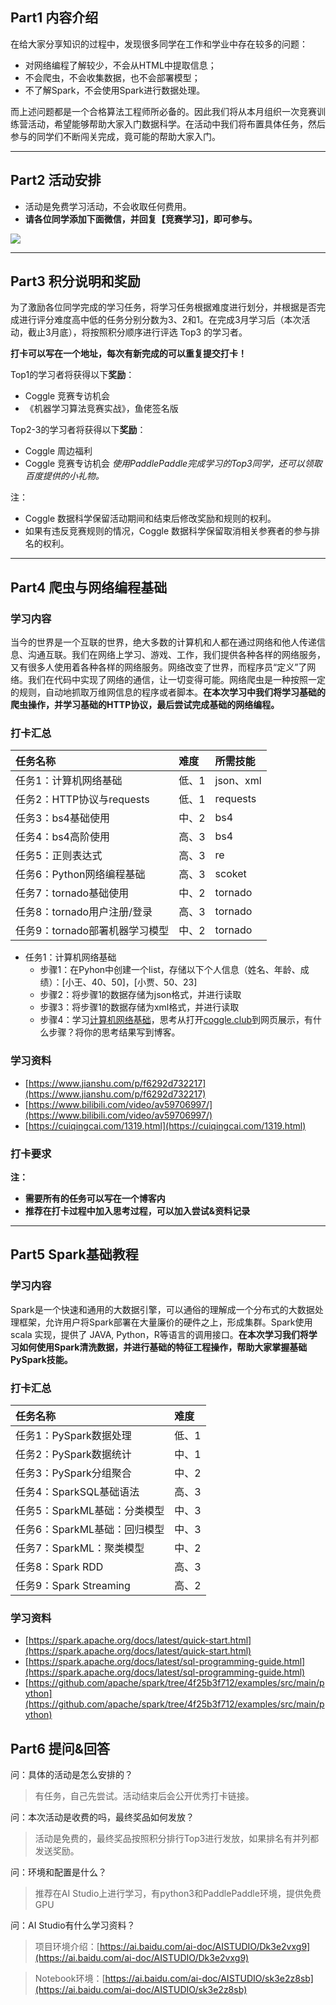 <!-- Coggle 30 Days of ML（22年3月） -->
<!-- 30天入门数据竞赛 -->
<!-- 2022-01-01 -->
<!-- <a target="_blank" href="https://www.zhihu.com/people/ashui233/">阿水</a>, <a target="_blank" href="https://www.zhihu.com/people/wang-he-13-93">鱼遇雨欲语与余</a>-->
<!-- <a href="https://coggle.club/blog/30days-of-ml-202201">学习资料</a>##<a href="https://shimo.im/forms/vZyk3Pvmc7kvAskG/fill">打卡链接</a> -->


## Part1 内容介绍

在给大家分享知识的过程中，发现很多同学在工作和学业中存在较多的问题：

* 对网络编程了解较少，不会从HTML中提取信息；
* 不会爬虫，不会收集数据，也不会部署模型；
* 不了解Spark，不会使用Spark进行数据处理。


而上述问题都是一个合格算法工程师所必备的。因此我们将从本月组织一次竞赛训练营活动，希望能够帮助大家入门数据科学。在活动中我们将布置具体任务，然后参与的同学们不断闯关完成，竟可能的帮助大家入门。


---


## Part2 活动安排

* 活动是免费学习活动，不会收取任何费用。
* **请各位同学添加下面微信，并回复【竞赛学习】，即可参与。**

![](https://cdn.coggle.club/coggle666_qrcode.png)

---

## Part3 积分说明和奖励

为了激励各位同学完成的学习任务，将学习任务根据难度进行划分，并根据是否完成进行评分难度高中低的任务分别分数为3、2和1。在完成3月学习后（本次活动，截止3月底），将按照积分顺序进行评选 Top3 的学习者。

**打卡可以写在一个地址，每次有新完成的可以重复提交打卡！**

Top1的学习者将获得以下**奖励**：
* Coggle 竞赛专访机会
* 《机器学习算法竞赛实战》，鱼佬签名版


Top2-3的学习者将获得以下**奖励**：
* Coggle 周边福利
* Coggle 竞赛专访机会
*使用PaddlePaddle完成学习的Top3同学，还可以领取百度提供的小礼物。*


注：
* Coggle 数据科学保留活动期间和结束后修改奖励和规则的权利。
* 如果有违反竞赛规则的情况，Coggle 数据科学保留取消相关参赛者的参与排名的权利。

---

## Part4 爬虫与网络编程基础

### 学习内容

当今的世界是一个互联的世界，绝大多数的计算机和人都在通过网络和他人传递信息、沟通互联。我们在网络上学习、游戏、工作，我们提供各种各样的网络服务，又有很多人使用着各种各样的网络服务。网络改变了世界，而程序员“定义”了网络。我们在代码中实现了网络的通信，让一切变得可能。网络爬虫是一种按照一定的规则，自动地抓取万维网信息的程序或者脚本。**在本次学习中我们将学习基础的爬虫操作，并学习基础的HTTP协议，最后尝试完成基础的网络编程。**

### 打卡汇总

| 任务名称                       | 难度  | 所需技能  |
| :----------------------------- | :---- | :-------- |
| 任务1：计算机网络基础          | 低、1 | json、xml |
| 任务2：HTTP协议与requests      | 低、1 | requests  |
| 任务3：bs4基础使用             | 中、2 | bs4       |
| 任务4：bs4高阶使用             | 高、3 | bs4       |
| 任务5：正则表达式              | 高、3 | re        |
| 任务6：Python网络编程基础      | 高、3 | scoket    |
| 任务7：tornado基础使用         | 中、2 | tornado   |
| 任务8：tornado用户注册/登录    | 高、3 | tornado   |
| 任务9：tornado部署机器学习模型 | 中、2 | tornado   |

- 任务1：计算机网络基础
    - 步骤1：在Pyhon中创建一个list，存储以下个人信息（姓名、年龄、成绩）：[小王、40、50]，[小贾、50、23]
    - 步骤2：将步骤1的数据存储为json格式，并进行读取
    - 步骤3：将步骤1的数据存储为xml格式，并进行读取
    - 步骤4：学习[计算机网络基础](https://www.runoob.com/w3cnote/summary-of-network.html)，思考从打开[coggle.club](https://coggle.club/)到网页展示，有什么步骤？将你的思考结果写到博客。

### 学习资料

- [https://www.jianshu.com/p/f6292d732217](https://www.jianshu.com/p/f6292d732217)
- [https://www.bilibili.com/video/av59706997/](https://www.bilibili.com/video/av59706997/)
- [https://cuiqingcai.com/1319.html](https://cuiqingcai.com/1319.html)

### 打卡要求

**注：**

* **需要所有的任务可以写在一个博客内**
* **推荐在打卡过程中加入思考过程，可以加入尝试&资料记录**

---

## Part5 Spark基础教程

### 学习内容

Spark是一个快速和通用的大数据引擎，可以通俗的理解成一个分布式的大数据处理框架，允许用户将Spark部署在大量廉价的硬件之上，形成集群。Spark使用scala 实现，提供了 JAVA, Python，R等语言的调用接口。**在本次学习我们将学习如何使用Spark清洗数据，并进行基础的特征工程操作，帮助大家掌握基础PySpark技能。**

### 打卡汇总

| 任务名称                           | 难度  |
| :--------------------------------- | :---- |
| 任务1：PySpark数据处理   | 低、1 |
| 任务2：PySpark数据统计 | 中、1 |
| 任务3：PySpark分组聚合         | 中、2 |
| 任务4：SparkSQL基础语法            | 高、3 |
| 任务5：SparkML基础：分类模型       | 中、3 |
| 任务6：SparkML基础：回归模型       | 中、3 |
| 任务7：SparkML：聚类模型           | 中、2 |
| 任务8：Spark RDD                   | 高、3 |
| 任务9：Spark Streaming             | 高、2 |

### 学习资料

- [https://spark.apache.org/docs/latest/quick-start.html](https://spark.apache.org/docs/latest/quick-start.html)
- [https://spark.apache.org/docs/latest/sql-programming-guide.html](https://spark.apache.org/docs/latest/sql-programming-guide.html)
- [https://github.com/apache/spark/tree/4f25b3f712/examples/src/main/python](https://github.com/apache/spark/tree/4f25b3f712/examples/src/main/python)

## Part6 提问&回答

问：具体的活动是怎么安排的？

>有任务，自己先尝试。活动结束后会公开优秀打卡链接。

问：本次活动是收费的吗，最终奖品如何发放？

>活动是免费的，最终奖品按照积分排行Top3进行发放，如果排名有并列都发送奖励。

问：环境和配置是什么？

>推荐在AI Studio上进行学习，有python3和PaddlePaddle环境，提供免费GPU

问：AI Studio有什么学习资料？

>项目环境介绍：[https://ai.baidu.com/ai-doc/AISTUDIO/Dk3e2vxg9](https://ai.baidu.com/ai-doc/AISTUDIO/Dk3e2vxg9)

>Notebook环境：[https://ai.baidu.com/ai-doc/AISTUDIO/sk3e2z8sb](https://ai.baidu.com/ai-doc/AISTUDIO/sk3e2z8sb)